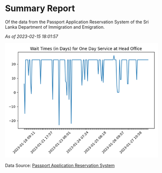 # Summary Report

Of the data from the Passport Application Reservation System of the Sri Lanka Department of Immigration and Emigration.

*As of 2023-02-15 18:01:57*

![Wait Time Chart](summary.wait_time_chart.png)

Data Source: [Passport Application Reservation System](https://eservices.immigration.gov.lk:8443/appointment/pages/reservationApplication.xhtml)
